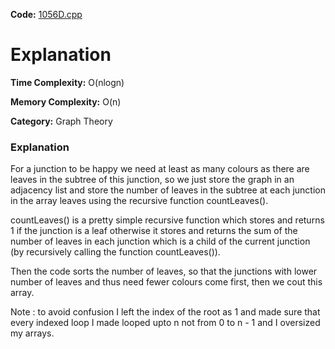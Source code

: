 **Code:** [1056D.cpp](./1056D.cpp)

# Explanation

**Time Complexity:** O(nlogn)

**Memory Complexity:** O(n) 

**Category:** Graph Theory

### Explanation

For a junction to be happy we need at least as many colours as there are leaves in the subtree of this junction, so we just store the graph in an adjacency list and store the number of leaves in the subtree at each junction in the array leaves using the recursive function countLeaves().

countLeaves() is a pretty simple recursive function which stores and returns 1 if the junction is a leaf otherwise it stores and returns the sum of the number of leaves in each junction which is a child of the current junction (by recursively calling the function countLeaves()).

Then the code sorts the number of leaves, so that the junctions with lower number of leaves and thus need fewer colours come first, then we cout this array.

Note : to avoid confusion I left the index of the root as 1 and made sure that every indexed loop I made looped upto n not from 0 to n - 1 and I oversized my arrays.
